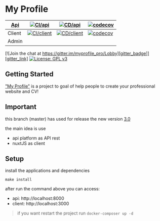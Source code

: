 # My Profile

| [Api](api/README.md)         | [![CI/api][ci_api_badge]][ci_api_link]  | [![CD/api][cd_api_badge]][cd_api_link] | [![codecov][ci_api_test_badge]][test_link]|
|-------------|----|----|----------|
| Client      | [![CI/client][ci_client_badge]][ci_client_link]  | [![CD/client][cd_client_badge]][cd_client_link]| [![codecov][ci_client_test_badge]][test_link] |
| Admin       | | |

[![Join the chat at https://gitter.im/myprofile_pro/Lobby][gitter_badge]][gitter_link]
[![License: GPL v3][licence_badge]][licence_link]

## Getting Started

  ["My Profile"](https://www.myprofile.pro/) is a project to goal of help people to create your professional website and CV!
  
## Important

this branch (master) has used for release the new version [3.0](https://github.com/eerison/myprofile/milestone/2)

the main idea is use

- api platform as API rest
- nuxtJS as client

## Setup

install the applications and dependencies
```shell
make install
```
after run the command above you can access:

- api: http://localhost:8000
- client: http://localhost:3000

> if you want restart the project run `docker-composer up -d`

[ci_api_badge]: https://github.com/eerison/myprofile/actions/workflows/ci_api.yml/badge.svg?branch=master
[ci_api_link]: https://github.com/eerison/myprofile/actions/workflows/ci_api.yml?query=branch%3Amaster++
[cd_api_badge]: https://github.com/eerison/myprofile/actions/workflows/cd_api.yml/badge.svg
[cd_api_link]: https://github.com/eerison/myprofile/actions/workflows/cd_api.yml
[ci_api_test_badge]: https://codecov.io/gh/eerison/myprofile/branch/master/graph/badge.svg?flag=api

[ci_client_badge]: https://github.com/eerison/myprofile/actions/workflows/ci_client.yml/badge.svg?branch=master
[ci_client_link]: https://github.com/eerison/myprofile/actions/workflows/ci_client.yml?query=branch%3Amaster++
[cd_client_badge]: https://github.com/eerison/myprofile/actions/workflows/cd_client.yml/badge.svg?branch=master
[cd_client_link]: https://github.com/eerison/myprofile/actions/workflows/cd_client.yml?query=branch%3Amaster++
[ci_client_test_badge]: https://codecov.io/gh/eerison/myprofile/branch/master/graph/badge.svg?flag=client

[test_link]: https://codecov.io/gh/eerison/myprofile
[gitter_badge]: https://badges.gitter.im/Join%20Chat.svg
[gitter_link]: https://gitter.im/myprofile_pro/Lobby?utm_source=badge&utm_medium=badge&utm_campaign=pr-badge&utm_content=badge
[licence_badge]: https://img.shields.io/badge/License-GPLv3-blue.svg
[licence_link]: https://github.com/eerison/myprofile/blob/master/LICENSE

